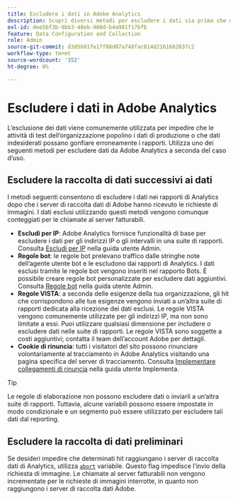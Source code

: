 ```yaml
---
title: Escludere i dati in Adobe Analytics
description: Scopri diversi metodi per escludere i dati sia prima che dopo la raccolta.
exl-id: dee5bf3b-8bb3-48eb-908d-b4a981f17bfb
feature: Data Configuration and Collection
role: Admin
source-git-commit: d3d5b01fe17f88d07a748fac814d2161682837c2
workflow-type: tm+mt
source-wordcount: '352'
ht-degree: 0%

---
```


# Escludere i dati in Adobe Analytics

L’esclusione dei dati viene comunemente utilizzata per impedire che le attività di test dell’organizzazione popolino i dati di produzione o che dati indesiderati possano gonfiare erroneamente i rapporti. Utilizza uno dei seguenti metodi per escludere dati da Adobe Analytics a seconda del caso d’uso.

## Escludere la raccolta di dati successivi ai dati

I metodi seguenti consentono di escludere i dati nei rapporti di Analytics dopo che i server di raccolta dati di Adobe hanno ricevuto le richieste di immagini. I dati esclusi utilizzando questi metodi vengono comunque conteggiati per le chiamate al server fatturabili.

* **Escludi per IP**: Adobe Analytics fornisce funzionalità di base per escludere i dati per gli indirizzi IP o gli intervalli in una suite di rapporti. Consulta [Escludi per IP](/help/admin/admin/exclude-ip.md) nella guida utente Admin.
* **Regole bot**: le regole bot prelevano traffico dalle stringhe note dell’agente utente bot e le escludono dai rapporti di Analytics. I dati esclusi tramite le regole bot vengono inseriti nel rapporto Bots. È possibile creare regole bot personalizzate per escludere dati aggiuntivi. Consulta [Regole bot](/help/admin/admin/c-manage-report-suites/c-edit-report-suites/general/bot-removal/bot-rules.md) nella guida utente Admin.
* **Regole VISTA**: a seconda delle esigenze della tua organizzazione, gli hit che corrispondono alle tue esigenze vengono inviati a un’altra suite di rapporti dedicata alla ricezione dei dati esclusi. Le regole VISTA vengono comunemente utilizzate per gli indirizzi IP, ma non sono limitate a essi. Puoi utilizzare qualsiasi dimensione per includere o escludere dati nelle suite di rapporti. Le regole VISTA sono soggette a costi aggiuntivi; contatta il team dell’account Adobe per dettagli.
* **Cookie di rinuncia**: tutti i visitatori del sito possono rinunciare volontariamente al tracciamento in Adobe Analytics visitando una pagina specifica del server di tracciamento. Consulta [Implementare collegamenti di rinuncia](/help/implement/js/opt-out.md) nella guida utente Implementa.

>[!TIP]
>
>Le regole di elaborazione non possono escludere dati o inviarli a un’altra suite di rapporti. Tuttavia, alcune variabili possono essere impostate in modo condizionale e un segmento può essere utilizzato per escludere tali dati dal reporting.

## Escludere la raccolta di dati preliminari

Se desideri impedire che determinati hit raggiungano i server di raccolta dati di Analytics, utilizza [`abort`](/help/implement/vars/config-vars/abort.md) variabile. Questo flag impedisce l’invio della richiesta di immagine. Le chiamate al server fatturabili non vengono incrementate per le richieste di immagini interrotte, in quanto non raggiungono i server di raccolta dati Adobe.
